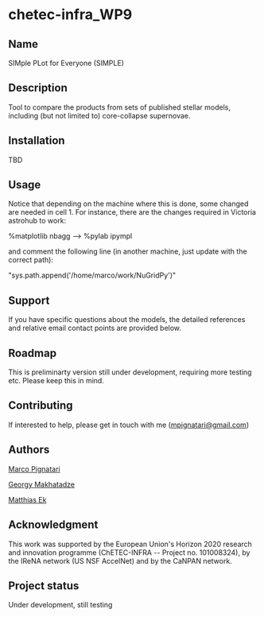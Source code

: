 # chetec-infra_WP9


## Name
SIMple PLot for Everyone (SIMPLE)

## Description
Tool to compare the products from sets of published stellar models, including (but not limited to) core-collapse supernovae. 

## Installation
TBD

## Usage
Notice that depending on the machine where this is done, some changed are needed in cell 1. For instance, there are the changes required in Victoria astrohub to work:

%matplotlib nbagg
-->
%pylab ipympl

and comment the following line (in another machine, just update with the correct path):

"sys.path.append('/home/marco/work/NuGridPy')"


## Support
If you have specific questions about the models, the detailed references and relative email contact points are provided below. 

## Roadmap
This is preliminarty version still under development, requiring more testing etc. Please keep this in mind. 

## Contributing
If interested to help, please get in touch with me (mpignatari@gmail.com)

## Authors 
[Marco Pignatari](https://konkoly.hu/munkatarsak/pignatari-marco)

[Georgy Makhatadze](https://www.ipgp.fr/en/directory/makhatadze/)

[Matthias Ek](https://eaps.ethz.ch/en/people/profile.MTkyMTc0.TGlzdC83NzMsOTI0MjA1OTI2.html)

## Acknowledgment
This work was supported by the European Union's Horizon 2020 research and innovation programme (ChETEC-INFRA -- Project no. 101008324), by the IReNA network (US NSF AccelNet) and by the CaNPAN network.

## Project status
Under development, still testing
